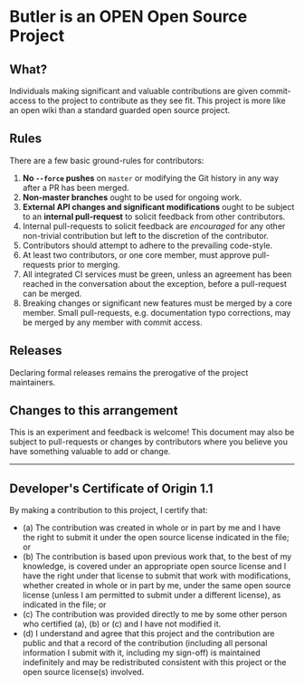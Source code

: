 # Butler is an OPEN Open Source Project

## What?

Individuals making significant and valuable contributions are given
commit-access to the project to contribute as they see fit. This project is
more like an open wiki than a standard guarded open source project.

## Rules

There are a few basic ground-rules for contributors:

1. **No `--force` pushes** on `master` or modifying the Git history in any way
   after a PR has been merged.
2. **Non-master branches** ought to be used for ongoing work.
3. **External API changes and significant modifications** ought to be subject
   to an **internal pull-request** to solicit feedback from other contributors.
4. Internal pull-requests to solicit feedback are _encouraged_ for any other
   non-trivial contribution but left to the discretion of the contributor.
5. Contributors should attempt to adhere to the prevailing code-style.
6. At least two contributors, or one core member, must approve pull-requests
   prior to merging.
7. All integrated CI services must be green, unless an agreement has been
   reached in the conversation about the exception, before a pull-request can
   be merged.
8. Breaking changes or significant new features must be merged by a core
   member. Small pull-requests, e.g. documentation typo corrections, may be
   merged by any member with commit access.

## Releases

Declaring formal releases remains the prerogative of the project maintainers.

## Changes to this arrangement

This is an experiment and feedback is welcome! This document may also be
subject to pull-requests or changes by contributors where you believe you have
something valuable to add or change.

--------------------------------------------------------------------------------

[]()

## Developer's Certificate of Origin 1.1

By making a contribution to this project, I certify that:

- (a) The contribution was created in whole or in part by me and I have the
  right to submit it under the open source license indicated in the file; or
- (b) The contribution is based upon previous work that, to the best of my
  knowledge, is covered under an appropriate open source license and I have
  the right under that license to submit that work with modifications, whether
  created in whole or in part by me, under the same open source license
  (unless I am permitted to submit under a different license), as indicated in
  the file; or
- (c) The contribution was provided directly to me by some other person who
  certified (a), (b) or (c) and I have not modified it.
- (d) I understand and agree that this project and the contribution are public
  and that a record of the contribution (including all personal information I
  submit with it, including my sign-off) is maintained indefinitely and may be
  redistributed consistent with this project or the open source license(s)
  involved.
